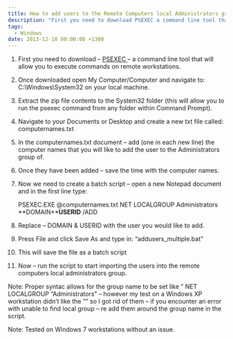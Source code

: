 ```yaml
---
title: How to add users to the Remote Computers local Administrators groups
description: "First you need to download PSEXEC a command line tool that will allow you to execute commands on remote workstations."
tags:
  - Windows
date: 2013-12-18 00:00:00 +1300
---
```

  1. First you need to download &#8211; <a href="http://technet.microsoft.com/en-us/sysinternals/bb897553.aspx" target="_blank">PSEXEC </a> &#8211; a command line tool that will allow you to execute commands on remote workstations.
  2. Once downloaded open My Computer/Computer and navigate to: C:\Windows\System32 on your local machine.
  3. Extract the zip file contents to the System32 folder (this will allow you to run the psexec command from any folder within Command Prompt).
  4. Navigate to your Documents or Desktop and create a new txt file called: computernames.txt
  5. In the computernames.txt document – add (one in each new line) the computer names that you will like to add the user to the Administrators group of.
  6. Once they have been added – save the time with the computer names.
  7. Now we need to create a batch script – open a new Notepad document and in the first line type: 
  
      PSEXEC.EXE @computernames.txt NET LOCALGROUP Administrators **DOMAIN\****USERID** /ADD

  8. Replace – DOMAIN & USERID with the user you would like to add.
  9. Press File and click Save As and type in: &#8220;addusers_multiple.bat&#8221;
 10. This will save the file as a batch script
 11. Now – run the script to start importing the users into the remote computers local administrators group.

Note: Proper syntac allows for the group name to be set like &#8221; NET LOCALGROUP &#8220;Administrators&#8221; – however my test on a Windows XP workstation didn&#8217;t like the &#8220;&#8221; so I got rid of them – if you encounter an error with unable to find local group – re add them around the group name in the script.

Note: Tested on Windows 7 workstations without an issue.

